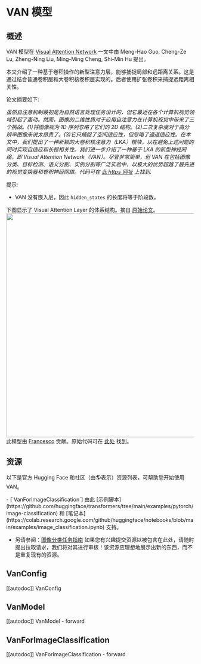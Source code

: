 <!--版权所有 2022 年的 HuggingFace 团队。保留所有权利。
根据 Apache 许可证第 2.0 版（“许可证”）获得许可；除非符合许可证，否则您不得使用此文件。您可以在许可证的副本中获取许可证。
http://www.apache.org/licenses/LICENSE-2.0
除非适用法律要求或书面同意，根据许可证分发的软件是基于“按原样”基础分发，不附带任何形式的担保或条件。请参阅许可证以了解特定语言下的权限和限制。
⚠️请注意，此文件是 Markdown 格式，但包含我们的文档构建器（类似于 MDX）的特定语法，可能无法在您的 Markdown 查看器中正确呈现。
-->

# VAN 模型

## 概述

VAN 模型在 [Visual Attention Network](https://arxiv.org/abs/2202.09741) 一文中由 Meng-Hao Guo, Cheng-Ze Lu, Zheng-Ning Liu, Ming-Ming Cheng, Shi-Min Hu 提出。

本文介绍了一种基于卷积操作的新型注意力层，能够捕捉局部和远距离关系。这是通过结合普通卷积层和大卷积核卷积层实现的。后者使用扩张卷积来捕捉远距离相关性。

论文摘要如下:

*虽然自注意机制最初是为自然语言处理任务设计的，但它最近在各个计算机视觉领域引起了轰动。然而，图像的二维性质对于应用自注意力在计算机视觉中带来了三个挑战。(1)将图像视为 1D 序列忽略了它们的 2D 结构。(2)二次复杂度对于高分辨率图像来说太昂贵了。(3)它只捕捉了空间适应性，但忽略了通道适应性。在本文中，我们提出了一种新颖的大卷积核注意力（LKA）模块，以在避免上述问题的同时实现自适应和长程相关性。我们进一步介绍了一种基于 LKA 的新型神经网络，即 Visual Attention Network（VAN）。尽管非常简单，但 VAN 在包括图像分类、目标检测、语义分割、实例分割等广泛实验中，以极大的优势超越了最先进的视觉变换器和卷积神经网络。代码可在 [此 https 网址](https://github.com/Visual-Attention-Network/VAN-Classification) 上找到.*

提示:

- VAN 没有嵌入层，因此 `hidden_states` 的长度将等于阶段数。

下图显示了 Visual Attention Layer 的体系结构。摘自 [原始论文](https://arxiv.org/abs/2202.09741)。
<img width="600" src="https://huggingface.co/datasets/huggingface/documentation-images/resolve/main/van_architecture.png"/>
此模型由 [Francesco](https://huggingface.co/Francesco) 贡献。原始代码可在 [此处](https://github.com/Visual-Attention-Network/VAN-Classification) 找到。

## 资源

以下是官方 Hugging Face 和社区（由🌎表示）资源列表，可帮助您开始使用 VAN。

<PipelineTag pipeline="image-classification"/>
- [`VanForImageClassification`] 由此 [示例脚本](https://github.com/huggingface/transformers/tree/main/examples/pytorch/image-classification) 和 [笔记本](https://colab.research.google.com/github/huggingface/notebooks/blob/main/examples/image_classification.ipynb) 支持。

- 另请参阅：[图像分类任务指南](../tasks/image_classification)
如果您有兴趣提交资源以被包含在此处，请随时提出拉取请求，我们将对其进行审核！该资源应理想地展示出新的东西，而不是重复现有的资源。


## VanConfig

[[autodoc]] VanConfig


## VanModel

[[autodoc]] VanModel
    - forward


## VanForImageClassification

[[autodoc]] VanForImageClassification
    - forward

